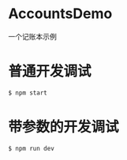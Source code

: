 # AccountsDemo

一个记账本示例



# 普通开发调试

```bash
$ npm start
```



# 带参数的开发调试

```bash
$ npm run dev
```

